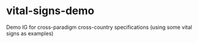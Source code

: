 # vital-signs-demo
Demo IG for cross-paradigm cross-country specifications (using some vital signs as examples)
